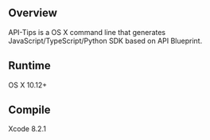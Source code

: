 ## Overview

API-Tips is a OS X command line that generates JavaScript/TypeScript/Python SDK based on API Blueprint.


## Runtime

OS X 10.12+

## Compile

Xcode 8.2.1
